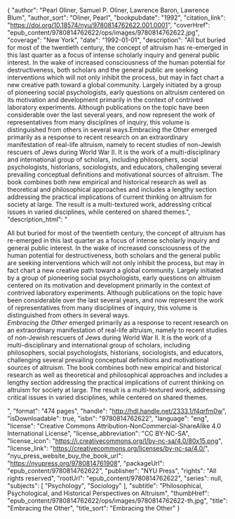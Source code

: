 {
  "author": "Pearl Oliner, Samuel P. Oliner, Lawrence Baron, Lawrence Blum",
  "author_sort": "Oliner, Pearl",
  "bookpubdate": "1992",
  "citation_link": "https://doi.org/10.18574/nyu/9780814762622.001.0001",
  "coverHref": "epub_content/9780814762622/ops/images/9780814762622.jpg",
  "coverage": "New York",
  "date": "1992-01-01",
  "description": "All but buried for most of the twentieth century, the concept of altruism has re-emerged in this last quarter as a focus of intense scholarly inquiry and general public interest.  In the wake of increased consciousness of the human potential for destructiveness, both scholars and the general public are seeking interventions which will not only inhibit the process, but may in fact chart a new creative path toward a global community.  Largely initiated by a group of pioneering social psychologists, early questions on altruism centered on its motivation and development primarily in the context of contrived laboratory experiments.  Although publications on the topic have been considerable over the last several years, and now represent the work of representatives from many disciplines of inquiry, this volume is distinguished from others in several ways.Embracing the Other emerged primarily as a response to recent research on an extraordinary manifestation of real-life altruism, namely to recent studies of non-Jewish rescuers of Jews during World War II. It is the work of a multi-disciplinary and international group of scholars, including philosophers, social psychologists, historians, sociologists, and educators,  challenging several prevailing conceptual definitions and motivational sources of altruism.  The book combines both new empirical and historical research as well as theoretical and philosophical approaches and includes a lengthy section addressing the practical implications of current thinking on altruism for society at large.  The result is a multi-textured work, addressing critical issues in varied disciplines, while centered on shared themes.",
  "description_html": "<p>All but buried for most of the twentieth century, the concept of altruism has re-emerged in this last quarter as a focus of intense scholarly inquiry and general public interest.  In the wake of increased consciousness of the human potential for destructiveness, both scholars and the general public are seeking interventions which will not only inhibit the process, but may in fact chart a new creative path toward a global community.  Largely initiated by a group of pioneering social psychologists, early questions on altruism centered on its motivation and development primarily in the context of contrived laboratory experiments.  Although publications on the topic have been considerable over the last several years, and now represent the work of representatives from many disciplines of inquiry, this volume is distinguished from others in several ways.<br><i>Embracing the Other</i> emerged primarily as a response to recent research on an extraordinary manifestation of real-life altruism, namely to recent studies of non-Jewish rescuers of Jews during World War II. It is the work of a multi-disciplinary and international group of scholars, including philosophers, social psychologists, historians, sociologists, and educators,  challenging several prevailing conceptual definitions and motivational sources of altruism.  The book combines both new empirical and historical research as well as theoretical and philosophical approaches and includes a lengthy section addressing the practical implications of current thinking on altruism for society at large.  The result is a multi-textured work, addressing critical issues in varied disciplines, while centered on shared themes.</p>",
  "format": "474 pages",
  "handle": "http://hdl.handle.net/2333.1/f4qrfm0w",
  "isDownloadable": true,
  "isbn": "9780814762622",
  "language": "eng",
  "license": "Creative Commons Attribution-NonCommercial-ShareAlike 4.0 International License",
  "license_abbreviation": "CC BY-NC-SA",
  "license_icon": "https://i.creativecommons.org/l/by-nc-sa/4.0/80x15.png",
  "license_link": "https://creativecommons.org/licenses/by-nc-sa/4.0/",
  "nyu_press_website_buy_the_book_url": "https://nyupress.org/9780814761908",
  "packageUrl": "epub_content/9780814762622",
  "publisher": "NYU Press",
  "rights": "All rights reserved",
  "rootUrl": "epub_content/9780814762622",
  "series": null,
  "subjects": [
    "Psychology",
    "Sociology"
  ],
  "subtitle": "Philosophical, Psychological, and Historical Perspectives on Altruism",
  "thumbHref": "epub_content/9780814762622/ops/images/9780814762622-th.jpg",
  "title": "Embracing the Other",
  "title_sort": "Embracing the Other"
}
